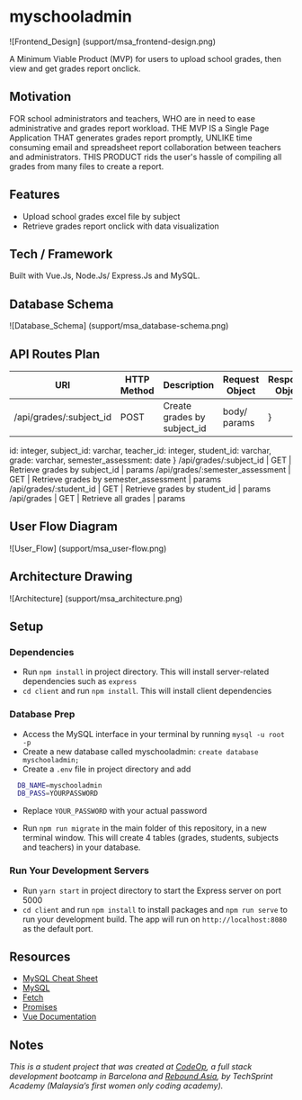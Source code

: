 # myschooladmin

![Frontend_Design] (support/msa_frontend-design.png)

A Minimum Viable Product (MVP) for users to upload school grades, then view and get grades report onclick.

## Motivation

FOR school administrators and teachers, WHO are in need to ease administrative and grades report workload. THE MVP IS a Single Page Application THAT generates grades report promptly, UNLIKE time consuming email and spreadsheet report collaboration between teachers and administrators. THIS PRODUCT rids the user's hassle of compiling all grades from many files to create a report.

## Features

- Upload school grades excel file by subject
- Retrieve grades report onclick with data visualization

## Tech / Framework

Built with Vue.Js, Node.Js/ Express.Js and MySQL.

## Database Schema

![Database_Schema] (support/msa_database-schema.png)

## API Routes Plan

URI | HTTP Method | Description | Request Object | Response Object
--- | ----------- | ----------- | -------------- | ---------------
/api/grades/:subject_id | POST | Create grades by subject_id | body/ params | }
id: integer,
subject_id: varchar,
teacher_id: integer,
student_id: varchar,
grade: varchar,
semester_assessment: date
}
/api/grades/:subject_id | GET | Retrieve grades by subject_id | params
/api/grades/:semester_assessment | GET | Retrieve grades by semester_assessment | params
/api/grades/:student_id | GET | Retrieve grades by student_id | params
/api/grades | GET | Retrieve all grades | params

## User Flow Diagram

![User_Flow] (support/msa_user-flow.png)

## Architecture Drawing

![Architecture] (support/msa_architecture.png)

## Setup

### Dependencies

- Run `npm install` in project directory. This will install server-related dependencies such as `express`
- `cd client` and run `npm install`. This will install client dependencies

### Database Prep

- Access the MySQL interface in your terminal by running `mysql -u root -p`
- Create a new database called myschooladmin: `create database myschooladmin;`
- Create a `.env` file in project directory and add

```bash
  DB_NAME=myschooladmin
  DB_PASS=YOURPASSWORD
```

- Replace `YOUR_PASSWORD` with your actual password

- Run `npm run migrate` in the main folder of this repository, in a new terminal window. This will create 4 tables (grades, students, subjects and teachers) in your database.

### Run Your Development Servers

- Run `yarn start` in project directory to start the Express server on port 5000
- `cd client` and run `npm install` to install packages and `npm run serve` to run your development build. The app will run on `http://localhost:8080` as the default port.

## Resources

- [MySQL Cheat Sheet](http://www.mysqltutorial.org/mysql-cheat-sheet.aspx)
- [MySQL](https://dev.mysql.com/doc/refman/8.0/en/database-use.html)
- [Fetch](https://developer.mozilla.org/en-US/docs/Web/API/Fetch_API/Using_Fetch)
- [Promises](https://developer.mozilla.org/en-US/docs/Web/JavaScript/Reference/Global_Objects/Promise)
- [Vue Documentation](https://vuejs.org/v2/guide/)

## Notes

_This is a student project that was created at [CodeOp](http://CodeOp.tech), a full stack development bootcamp in Barcelona and [Rebound.Asia](https://www.rebound.asia/breakthrough), by TechSprint Academy (Malaysia’s first women only coding academy)._

